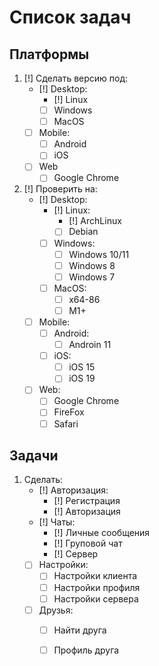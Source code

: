 # Список задач

## Платформы

1. [!] Сделать версию под:
    - [!] Desktop:
        - [!] Linux
        - [ ] Windows
        - [ ] MacOS
    - [ ] Mobile:
        - [ ] Android
        - [ ] iOS
    - [ ] Web
        - [ ] Google Chrome

2. [!] Проверить на:
    - [!] Desktop:
        - [!] Linux:
            - [!] ArchLinux
            - [ ] Debian
        - [ ] Windows:
            - [ ] Windows 10/11
            - [ ] Windows 8
            - [ ] Windows 7
        - [ ] MacOS:
            - [ ] x64-86
            - [ ] M1+
    - [ ] Mobile:
        - [ ] Android:
            - [ ] Androin 11
        - [ ] iOS:
            - [ ] iOS 15
            - [ ] iOS 19
    - [ ] Web:
        - [ ] Google Chrome
        - [ ] FireFox
        - [ ] Safari

## Задачи

1. Сделать:
    - [!] Авторизация:
        - [!] Регистрация
        - [!] Авторизация
    - [!] Чаты:
        - [!] Личные сообщения
        - [!] Груповой чат
        - [!] Сервер
    - [ ] Настройки:
        - [ ] Настройки клиента
        - [ ] Настройки профиля
        - [ ] Настройки сервера
    - [ ] Друзья:
        - [ ] Найти друга
        - [ ] Профиль друга

